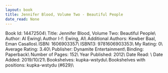 ```yaml
---
layout: book
title: Jennifer Blood, Volume Two - Beautiful People
date_read: None
---
```


Book Id: 14472504\ 
Title: Jennifer Blood, Volume Two: Beautiful People\ 
Author: Al Ewing\ 
Author l-f: Ewing, Al\ 
Additional Authors: Kewber Baal, Eman Casallos\ 
ISBN: 1606903357\ 
ISBN13: 9781606903353\ 
My Rating: 0\ 
Average Rating: 3.40\ 
Publisher: Dynamite Entertainment\ 
Binding: Paperback\ 
Number of Pages: 152\ 
Year Published: 2012\ 
Date Read: \ 
Date Added: 2019/10/21\ 
Bookshelves: kupka-wstydu\ 
Bookshelves with positions: kupka-wstydu (#629)\ 

